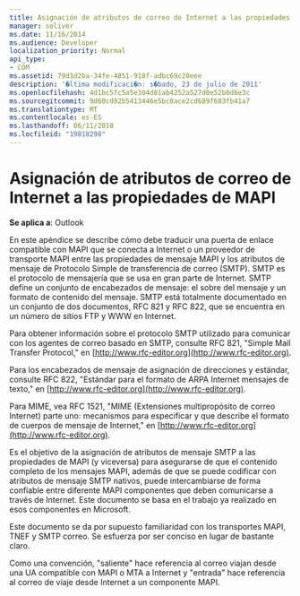 ```yaml
---
title: Asignación de atributos de correo de Internet a las propiedades de MAPI
manager: soliver
ms.date: 11/16/2014
ms.audience: Developer
localization_priority: Normal
api_type:
- COM
ms.assetid: 79d1d2ba-34fe-4851-918f-adbc69c20eee
description: '�ltima modificaci�n: s�bado, 23 de julio de 2011'
ms.openlocfilehash: 4d1bc5fc5a5e304d81ab4252a527d0e52b0d6e3c
ms.sourcegitcommit: 9d60cd82b5413446e5bc8ace2cd689f683fb41a7
ms.translationtype: MT
ms.contentlocale: es-ES
ms.lasthandoff: 06/11/2018
ms.locfileid: "19818298"
---
```

# <a name="mapping-of-internet-mail-attributes-to-mapi-properties"></a>Asignación de atributos de correo de Internet a las propiedades de MAPI

  
  
**Se aplica a**: Outlook 
  
En este apéndice se describe cómo debe traducir una puerta de enlace compatible con MAPI que se conecta a Internet o un proveedor de transporte MAPI entre las propiedades de mensaje MAPI y los atributos de mensaje de Protocolo Simple de transferencia de correo (SMTP). SMTP es el protocolo de mensajería que se usa en gran parte de Internet. SMTP define un conjunto de encabezados de mensaje: el sobre del mensaje y un formato de contenido del mensaje. SMTP está totalmente documentado en un conjunto de dos documentos, RFC 821 y RFC 822, que se encuentra en un número de sitios FTP y WWW en Internet.
  
Para obtener información sobre el protocolo SMTP utilizado para comunicar con los agentes de correo basado en SMTP, consulte RFC 821, "Simple Mail Transfer Protocol," en [http://www.rfc-editor.org](http://www.rfc-editor.org).
  
Para los encabezados de mensaje de asignación de direcciones y estándar, consulte RFC 822, "Estándar para el formato de ARPA Internet mensajes de texto," en [http://www.rfc-editor.org](http://www.rfc-editor.org).
  
Para MIME, vea RFC 1521, "MIME (Extensiones multipropósito de correo Internet) parte uno: mecanismos para especificar y que describe el formato de cuerpos de mensaje de Internet," en [http://www.rfc-editor.org](http://www.rfc-editor.org).
  
Es el objetivo de la asignación de atributos de mensaje SMTP a las propiedades de MAPI (y viceversa) para asegurarse de que el contenido completo de los mensajes MAPI, además de que se puede codificar con atributos de mensaje SMTP nativos, puede intercambiarse de forma confiable entre diferente MAPI componentes que deben comunicarse a través de Internet. Este documento se basa en el trabajo ya realizado en esos componentes en Microsoft. 
  
Este documento se da por supuesto familiaridad con los transportes MAPI, TNEF y SMTP correo. Se esfuerza por ser conciso en lugar de bastante claro.
  
Como una convención, "saliente" hace referencia al correo viajan desde una UA compatible con MAPI o MTA a Internet y "entrada" hace referencia al correo de viaje desde Internet a un componente MAPI.
  

